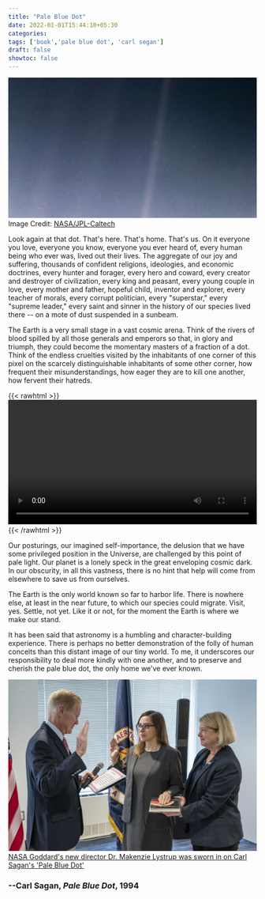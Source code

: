 ```yaml
---
title: "Pale Blue Dot"
date: 2022-01-01T15:44:10+05:30
categories:
tags: ['book','pale blue dot', 'carl segan']
draft: false
showtoc: false
---
```



![Pale Blue Dot Revisited](pale.blue.dot.jpg)
Image Credit: [NASA/JPL-Caltech](https://www.nasa.gov/feature/jpl/pale-blue-dot-revisited)

Look again at that dot. That's here. That's home. That's us. On it
everyone you love, everyone you know, everyone you ever heard of,
every human being who ever was, lived out their lives. The aggregate
of our joy and suffering, thousands of confident religions,
ideologies, and economic doctrines, every hunter and forager, every
hero and coward, every creator and destroyer of civilization, every
king and peasant, every young couple in love, every mother and father,
hopeful child, inventor and explorer, every teacher of morals, every
corrupt politician, every "superstar," every "supreme leader," every
saint and sinner in the history of our species lived there -- on a
mote of dust suspended in a sunbeam.

The Earth is a very small stage in a vast cosmic arena. Think of the
rivers of blood spilled by all those generals and emperors so that, in
glory and triumph, they could become the momentary masters of a
fraction of a dot. Think of the endless cruelties visited by the
inhabitants of one corner of this pixel on the scarcely
distinguishable inhabitants of some other corner, how frequent their
misunderstandings, how eager they are to kill one another, how fervent
their hatreds.

{{< rawhtml >}} 
<video width=100% controls autoplay>
    <source src="Carl Sagan - Pale Blue Dot.mp4" type="video/mp4">
</video>
{{< /rawhtml >}}

Our posturings, our imagined self-importance, the delusion that we
have some privileged position in the Universe, are challenged by this
point of pale light. Our planet is a lonely speck in the great
enveloping cosmic dark. In our obscurity, in all this vastness, there
is no hint that help will come from elsewhere to save us from
ourselves.

The Earth is the only world known so far to harbor life. There is
nowhere else, at least in the near future, to which our species could
migrate. Visit, yes. Settle, not yet. Like it or not, for the moment
the Earth is where we make our stand.

It has been said that astronomy is a humbling and character-building
experience. There is perhaps no better demonstration of the folly of
human conceits than this distant image of our tiny world. To me, it
underscores our responsibility to deal more kindly with one another,
and to preserve and cherish the pale blue dot, the only home we've
ever known.

![Dr. Makenzie Lystrup was sworn in on Carl Sagan's "Pale Blue Dot"](lystrup_swear_in.jpg)
[NASA Goddard\'s new director Dr. Makenzie Lystrup was sworn in on Carl Sagan\'s \'Pale Blue Dot\'](https://www.nasa.gov/press-release/nasa-administrator-names-new-goddard-center-director)

### --Carl Sagan, _Pale Blue Dot_, 1994